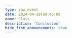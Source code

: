 ```yaml
---
type: raw_event
date: 2024-04-19T09:45:00
name: Class
description: 'Conclusion'
hide_from_announcments: true
---
```


<!-- **Pre-class Work:** (instructions on canvas)
* Revise the slides you made for the first class to include a sentence about (a) something you learned about yourself over the past year, and (b) a direction you're excited to grow in for the next year.

**In Class:** 
* Reflect on the first year of the Ph.D., topics discussed over the course of CS290, and how we can continue building an inclusive and supportive community at Harvard and beyond. -->
